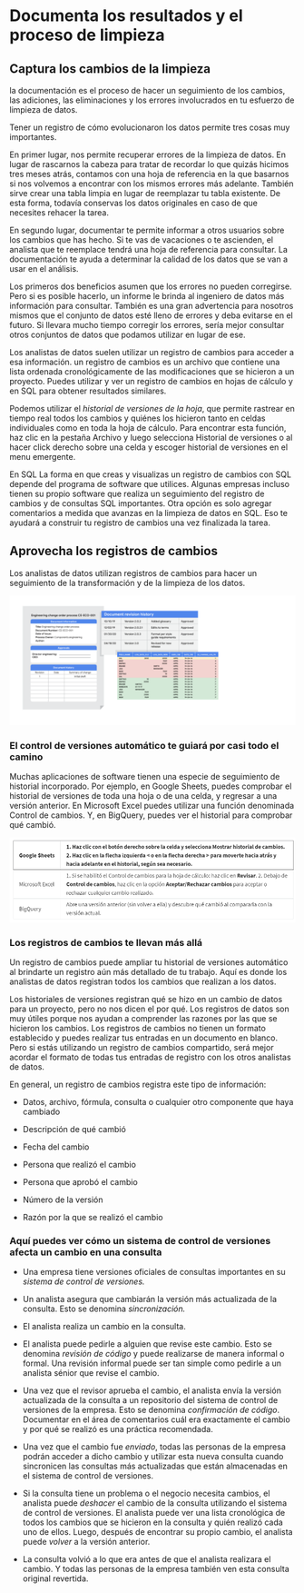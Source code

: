 # Documenta los resultados y el proceso de limpieza

## Captura los cambios de la limpieza

la documentación es el proceso de hacer un seguimiento de los cambios, las adiciones, las eliminaciones y los errores
involucrados en tu esfuerzo de limpieza de datos.

Tener un registro de cómo evolucionaron los datos permite tres cosas muy importantes.

En primer lugar, nos permite recuperar errores de la limpieza de datos. En lugar de rascarnos la cabeza para tratar de
recordar lo que quizás hicimos tres meses atrás, contamos con una hoja de referencia en la que basarnos si nos volvemos a
encontrar con los mismos errores más adelante. También sirve crear una tabla limpia en lugar de reemplazar tu tabla existente.
De esta forma, todavía conservas los datos originales en caso de que necesites rehacer la tarea.

En segundo lugar, documentar te permite informar a otros usuarios sobre los cambios que has hecho. Si te vas de vacaciones
o te ascienden, el analista que te reemplace tendrá una hoja de referencia para consultar. La documentación te ayuda a
determinar la calidad de los datos que se van a usar en el análisis.

Los primeros dos beneficios asumen que los errores no pueden corregirse. Pero si es posible hacerlo, un informe le brinda
al ingeniero de datos más información para consultar. También es una gran advertencia para nosotros mismos que el conjunto
de datos esté lleno de errores y deba evitarse en el futuro. Si llevara mucho tiempo corregir los errores, sería mejor
consultar otros conjuntos de datos que podamos utilizar en lugar de ese.

Los analistas de datos suelen utilizar un registro de cambios para acceder a esa información. un registro de cambios es
un archivo que contiene una lista ordenada cronológicamente de las modificaciones que se hicieron a un proyecto. Puedes
utilizar y ver un registro de cambios en hojas de cálculo y en SQL para obtener resultados similares.

Podemos utilizar el *historial de versiones de la hoja*, que permite rastrear en tiempo real todos los cambios y quiénes
los hicieron tanto en celdas individuales como en toda la hoja de cálculo. Para encontrar esta función, haz clic en la
pestaña Archivo y luego selecciona Historial de versiones o al hacer click derecho sobre una celda y escoger historial de
versiones en el menu emergente.

En SQL La forma en que creas y visualizas un registro de cambios con SQL depende del programa de software que utilices.
Algunas empresas incluso tienen su propio software que realiza un seguimiento del registro de cambios y de consultas SQL
importantes. Otra opción es solo agregar comentarios a medida que avanzas en la limpieza de datos en SQL. Eso te ayudará
a construir tu registro de cambios una vez finalizada la tarea.

## Aprovecha los registros de cambios

Los analistas de datos utilizan registros de cambios para hacer un seguimiento de la transformación y de la limpieza de
los datos.

![Alt text](image.png)

### El control de versiones automático te guiará por casi todo el camino

Muchas aplicaciones de software tienen una especie de seguimiento de historial incorporado. Por ejemplo, en Google Sheets,
puedes comprobar el historial de versiones de toda una hoja o de una celda, y regresar a una versión anterior. En Microsoft
Excel puedes utilizar una función denominada Control de cambios. Y, en BigQuery, puedes ver el historial para comprobar
qué cambió.

![Alt text](image-1.png)

### Los registros de cambios te llevan más allá

Un registro de cambios puede ampliar tu historial de versiones automático al brindarte un registro aún más detallado de
tu trabajo. Aquí es donde los analistas de datos registran todos los cambios que realizan a los datos.

Los historiales de versiones registran qué se hizo en un cambio de datos para un proyecto, pero no nos dicen el por qué.
Los registros de datos son muy útiles porque nos ayudan a comprender las razones por las que se hicieron los cambios. Los
registros de cambios no tienen un formato establecido y puedes realizar tus entradas en un documento en blanco. Pero si
estás utilizando un registro de cambios compartido, será mejor acordar el formato de todas tus entradas de registro con
los otros analistas de datos.

En general, un registro de cambios registra este tipo de información:

- Datos, archivo, fórmula, consulta o cualquier otro componente que haya cambiado

- Descripción de qué cambió

- Fecha del cambio

- Persona que realizó el cambio

- Persona que aprobó el cambio

- Número de la versión

- Razón por la que se realizó el cambio

### Aquí puedes ver cómo un sistema de control de versiones afecta un cambio en una consulta

- Una empresa tiene versiones oficiales de consultas importantes en su *sistema de control de versiones.*

- Un analista asegura que cambiarán la versión más actualizada de la consulta. Esto se denomina *sincronización.*

- El analista realiza un cambio en la consulta.

- El analista puede pedirle a alguien que revise este cambio. Esto se denomina *revisión de código* y puede realizarse de
  manera informal o formal. Una revisión informal puede ser tan simple como pedirle a un analista sénior que revise el cambio.

- Una vez que el revisor aprueba el cambio, el analista envía la versión actualizada de la consulta a un repositorio del
  sistema de control de versiones de la empresa. Esto se denomina *confirmación de código*. Documentar en el área de
  comentarios cuál era exactamente el cambio y por qué se realizó es una práctica recomendada.

- Una vez que el cambio fue *enviado*, todas las personas de la empresa podrán acceder a dicho cambio y utilizar esta nueva
  consulta cuando sincronicen las consultas más actualizadas que están almacenadas en el sistema de control de versiones.

- Si la consulta tiene un problema o el negocio necesita cambios, el analista puede *deshacer* el cambio de la consulta
  utilizando el sistema de control de versiones. El analista puede ver una lista   cronológica de todos los cambios que se
  hicieron en la consulta y quién realizó cada uno de ellos. Luego, después de encontrar su propio cambio, el analista
  puede *volver* a la versión anterior.

- La consulta volvió a lo que era antes de que el analista realizara el cambio. Y todas las personas de la empresa también
  ven esta consulta original revertida.
